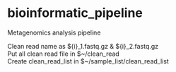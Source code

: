 # bioinformatic_pipeline
Metagenomics analysis pipeline

Clean read name as ${i}_1.fastq.gz & ${i}_2.fastq.gz  
Put all clean read file in $~/clean_read  
Create clean_read_list in $~/sample_list/clean_read_list
